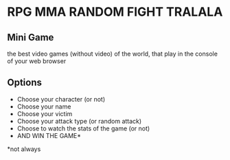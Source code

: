 # RPG MMA RANDOM FIGHT TRALALA

## Mini Game

 the best video games (without video) of the world, that play in the console of your web browser

## Options

* Choose your character (or not)
* Choose your name
* Choose your victim
* Choose your attack type (or random attack)
* Choose to watch the stats of the game (or not)
* AND WIN THE GAME*

*not always